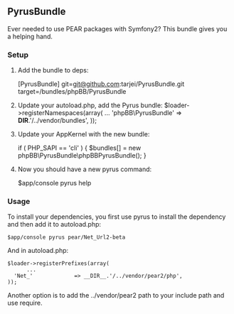 PyrusBundle
-----------


Ever needed to use PEAR packages with Symfony2? This bundle gives you a helping hand.

### Setup

1. Add the bundle to deps:

    [PyrusBundle]
      git=git@github.com:tarjei/PyrusBundle.git
      target=/bundles/phpBB/PyrusBundle

2. Update your autoload.php, add the Pyrus bundle:
    $loader->registerNamespaces(array(
      ...
      'phpBB\\PyrusBundle' => __DIR__.'/../vendor/bundles',
    ));

3. Update your AppKernel with the new bundle:

    if ( PHP_SAPI == 'cli' ) {
      $bundles[] = new phpBB\PyrusBundle\phpBBPyrusBundle();
    }

4. Now you should have a new pyrus command:

    $app/console pyrus help

### Usage 

To install your dependencies, you first use pyrus to install the dependency and then add it to autoload.php:

    $app/console pyrus pear/Net_Url2-beta

And in autoload.php:

    $loader->registerPrefixes(array(
          ...
      'Net_'             => __DIR__.'/../vendor/pear2/php',
    ));

Another option is to add the ../vendor/pear2 path to your include path and use require. 

